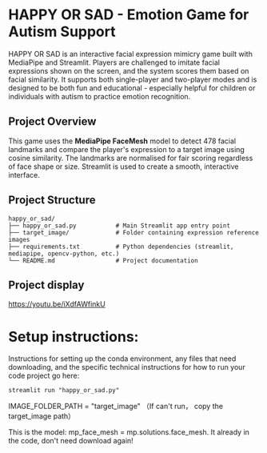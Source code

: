 # HAPPY OR SAD - Emotion Game for Autism Support
HAPPY OR SAD is an interactive facial expression mimicry game built with MediaPipe and Streamlit. Players are challenged to imitate facial expressions shown on the screen, and the system scores them based on facial similarity. It supports both single-player and two-player modes and is designed to be both fun and educational - especially helpful for children or individuals with autism to practice emotion recognition.  

## Project Overview

This game uses the **MediaPipe FaceMesh** model to detect 478 facial landmarks and compare the player's expression to a target image using cosine similarity. The landmarks are normalised for fair scoring regardless of face shape or size. Streamlit is used to create a smooth, interactive interface.  

## Project Structure

```text
happy_or_sad/
├── happy_or_sad.py           # Main Streamlit app entry point
├── target_image/             # Folder containing expression reference images
├── requirements.txt          # Python dependencies (streamlit, mediapipe, opencv-python, etc.)
└── README.md                 # Project documentation
```

## Project display
https://youtu.be/iXdfAWfinkU


# Setup instructions:

Instructions for setting up the conda environment, any files that need downloading, and the specific technical instructions for how to run your code project go here:

```
streamlit run "happy_or_sad.py"
```


IMAGE_FOLDER_PATH = "target_image" （If can't run， copy the target_image path）

This is the model: mp_face_mesh = mp.solutions.face_mesh. It already in the code, don't need download again!


